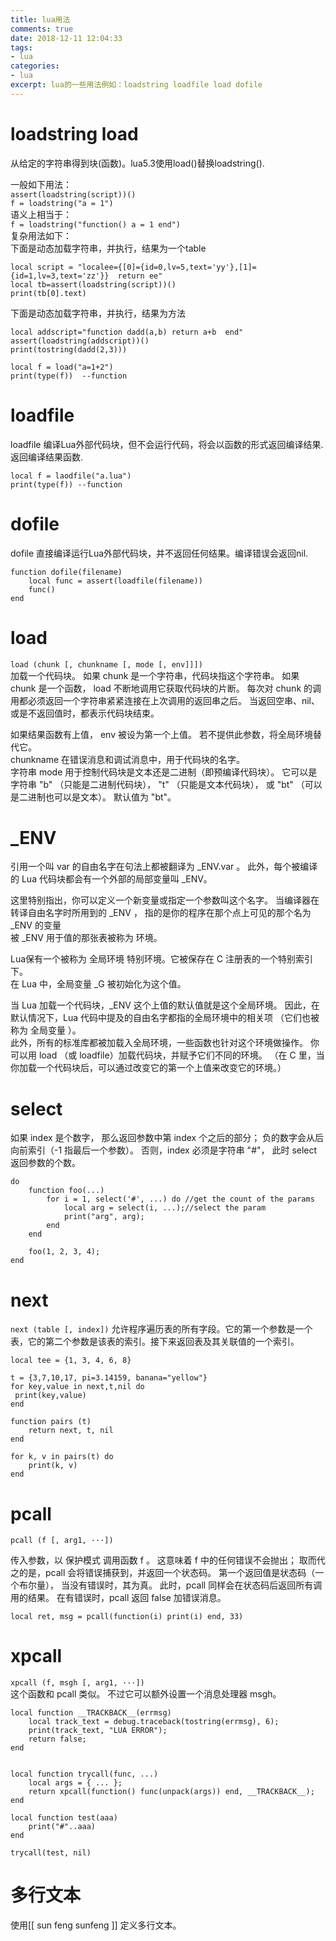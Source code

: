 ```yaml
---
title: lua用法
comments: true
date: 2018-12-11 12:04:33
tags:
- lua
categories:
- lua
excerpt: lua的一些用法例如：loadstring loadfile load dofile
---
```


# loadstring load  
从给定的字符串得到块(函数)。lua5.3使用load()替换loadstring(). 

一般如下用法：   
`assert(loadstring(script))()`   
`f = loadstring("a = 1") `  
语义上相当于：  
`f = loadstring("function() a = 1 end")`      
复杂用法如下：   
下面是动态加载字符串，并执行，结果为一个table       
```
local script = "localee={[0]={id=0,lv=5,text='yy'},[1]={id=1,lv=3,text='zz'}}  return ee"  
local tb=assert(loadstring(script))()  
print(tb[0].text)  
```

下面是动态加载字符串，并执行，结果为方法
```
local addscript="function dadd(a,b) return a+b  end"  
assert(loadstring(addscript))()  
print(tostring(dadd(2,3)))  
```

```
local f = load("a=1+2")
print(type(f))  --function
```
# loadfile   
loadfile 编译Lua外部代码块，但不会运行代码，将会以函数的形式返回编译结果.返回编译结果函数.

```
local f = laodfile("a.lua")
print(type(f)) --function
```

# dofile   
dofile 直接编译运行Lua外部代码块，并不返回任何结果。编译错误会返回nil.  
```
function dofile(filename)
    local func = assert(loadfile(filename))
    func()
end
```
# load 
`load (chunk [, chunkname [, mode [, env]]])`       
加载一个代码块。
如果 chunk 是一个字符串，代码块指这个字符串。 如果 chunk 是一个函数， load 不断地调用它获取代码块的片断。 每次对 chunk 的调用都必须返回一个字符串紧紧连接在上次调用的返回串之后。 当返回空串、nil、或是不返回值时，都表示代码块结束。

如果结果函数有上值， env 被设为第一个上值。 若不提供此参数，将全局环境替代它。    
chunkname 在错误消息和调试消息中，用于代码块的名字。           
字符串 mode 用于控制代码块是文本还是二进制（即预编译代码块）。 它可以是字符串 "b" （只能是二进制代码块）， "t" （只能是文本代码块）， 或 "bt" （可以是二进制也可以是文本）。 默认值为 "bt"。       


# _ENV  
引用一个叫 var 的自由名字在句法上都被翻译为 _ENV.var 。 此外，每个被编译的 Lua 代码块都会有一个外部的局部变量叫 _ENV。

 这里特别指出，你可以定义一个新变量或指定一个参数叫这个名字。    当编译器在转译自由名字时所用到的 _ENV ， 指的是你的程序在那个点上可见的那个名为 _ENV 的变量   
被 _ENV 用于值的那张表被称为 环境。   

Lua保有一个被称为 全局环境 特别环境。它被保存在 C 注册表的一个特别索引下。   
在 Lua 中，全局变量 _G 被初始化为这个值。 

当 Lua 加载一个代码块，_ENV 这个上值的默认值就是这个全局环境。         因此，在默认情况下，Lua 代码中提及的自由名字都指的全局环境中的相关项        （它们也被称为 全局变量 ）。        
此外，所有的标准库都被加载入全局环境，一些函数也针对这个环境做操作。 你可以用 load （或 loadfile）加载代码块，并赋予它们不同的环境。 （在 C 里，当你加载一个代码块后，可以通过改变它的第一个上值来改变它的环境。）    

# select

如果 index 是个数字， 那么返回参数中第 index 个之后的部分； 负的数字会从后向前索引（-1 指最后一个参数）。 否则，index 必须是字符串 "#"， 此时 select 返回参数的个数。 
```
do  
    function foo(...)  
        for i = 1, select('#', ...) do //get the count of the params  
            local arg = select(i, ...);//select the param  
            print("arg", arg);  
        end  
    end  
  
    foo(1, 2, 3, 4);  
end
```

# next
`next (table [, index])`
允许程序遍历表的所有字段。它的第一个参数是一个表，它的第二个参数是该表的索引。接下来返回表及其关联值的一个索引。
```
local tee = {1, 3, 4, 6, 8}

t = {3,7,10,17, pi=3.14159, banana="yellow"}
for key,value in next,t,nil do
 print(key,value)
end

function pairs (t)
	return next, t, nil
end

for k, v in pairs(t) do
	print(k, v)
end
```

# pcall
`pcall (f [, arg1, ···])`

传入参数，以 保护模式 调用函数 f 。 这意味着 f 中的任何错误不会抛出； 取而代之的是，pcall 会将错误捕获到，并返回一个状态码。 第一个返回值是状态码（一个布尔量）， 当没有错误时，其为真。 此时，pcall 同样会在状态码后返回所有调用的结果。 在有错误时，pcall 返回 false 加错误消息。

`local ret, msg = pcall(function(i) print(i) end, 33)`

# xpcall 
`xpcall (f, msgh [, arg1, ···])`  
这个函数和 pcall 类似。 不过它可以额外设置一个消息处理器 msgh。
```
local function __TRACKBACK__(errmsg)
    local track_text = debug.traceback(tostring(errmsg), 6);
    print(track_text, "LUA ERROR");
    return false;
end


local function trycall(func, ...)
    local args = { ... };
    return xpcall(function() func(unpack(args)) end, __TRACKBACK__);
end

local function test(aaa)
	print("#"..aaa)
end

trycall(test, nil)
```

# 多行文本   

使用[[ sun feng sunfeng ]]  定义多行文本。